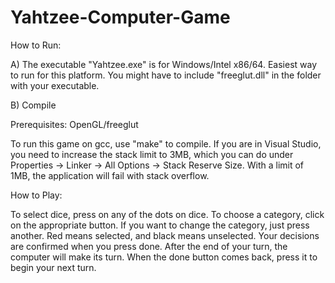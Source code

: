 # Yahtzee-Computer-Game

How to Run:

A) The executable "Yahtzee.exe" is for Windows/Intel x86/64. Easiest way to run for this platform. You might have to include "freeglut.dll" in the folder with your executable.

B) Compile

Prerequisites: OpenGL/freeglut


To run this game on gcc, use "make" to compile. If you are in Visual Studio, you need to increase the stack limit to 3MB, which you can do under Properties -> Linker -> All Options -> Stack Reserve Size. With a limit of 1MB, the application will fail with stack overflow.

How to Play:

To select dice, press on any of the dots on dice. To choose a category, click on the appropriate button. If you want to change the category, just press another. Red means selected, and black means unselected. Your decisions are confirmed when you press done. After the end of your turn, the computer will make its turn. When the done button comes back, press it to begin your next turn.
